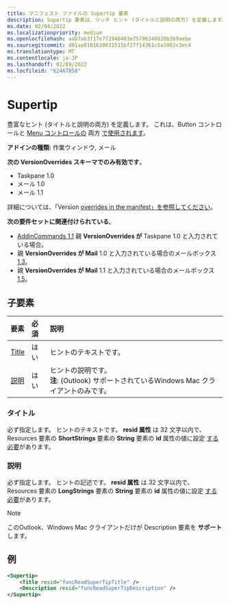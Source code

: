 ```yaml
---
title: マニフェスト ファイルの Supertip 要素
description: Supertip 要素は、リッチ ヒント (タイトルと説明の両方) を定義します。
ms.date: 02/04/2022
ms.localizationpriority: medium
ms.openlocfilehash: aab7ab3f17e772940403e75796346020b2b9aebe
ms.sourcegitcommit: d01aa8101630031515bf27f14361c5a3062c3ec4
ms.translationtype: MT
ms.contentlocale: ja-JP
ms.lasthandoff: 02/09/2022
ms.locfileid: "62467858"
---
```

# <a name="supertip"></a>Supertip

豊富なヒント (タイトルと説明の両方) を定義します。 これは、Button コントロールと [Menu コントロールの](control-button.md) 両方 [で使用されます](control-menu.md)。

**アドインの種類:** 作業ウィンドウ, メール

**次の VersionOverrides スキーマでのみ有効です**。

- Taskpane 1.0
- メール 1.0
- メール 1.1

詳細については、「Version [overrides in the manifest」を参照してください](../../develop/add-in-manifests.md#version-overrides-in-the-manifest)。

**次の要件セットに関連付けられている**。

- [AddinCommands 1.1](../requirement-sets/add-in-commands-requirement-sets.md) 親 **VersionOverrides が** Taskpane 1.0 と入力されている場合。
- 親 **VersionOverrides が Mail** 1.0 と入力されている場合のメールボックス [1.3](../../reference/objectmodel/requirement-set-1.3/outlook-requirement-set-1.3.md)。
- 親 **VersionOverrides が Mail** 1.1 と入力されている場合のメールボックス [1.5](../../reference/objectmodel/requirement-set-1.5/outlook-requirement-set-1.5.md)。

## <a name="child-elements"></a>子要素

|  要素 |  必須  |  説明  |
|:-----|:-----|:-----|
| [Title](#title) | はい | ヒントのテキストです。 |
| [説明](#description) | はい | ヒントの説明です。<br>**注**: (Outlook) サポートされているWindows Mac クライアントのみです。 |

### <a name="title"></a>タイトル

必ず指定します。 ヒントのテキストです。 **resid 属性** は 32 文字以内で、Resources 要素の **ShortStrings** 要素の **String** 要素の **id** 属性の値に設定 [する必要](resources.md)があります。

### <a name="description"></a>説明

必ず指定します。 ヒントの記述です。 **resid 属性** は 32 文字以内で、Resources 要素の **LongStrings** 要素の **String** 要素の **id** 属性の値に設定 [する必要](resources.md)があります。

> [!NOTE]
> このOutlook、Windows Mac クライアントだけが Description 要素を **サポート** します。

## <a name="example"></a>例

```xml
<Supertip>
    <Title resid="funcReadSuperTipTitle" />
    <Description resid="funcReadSuperTipDescription" />
</Supertip>
```
